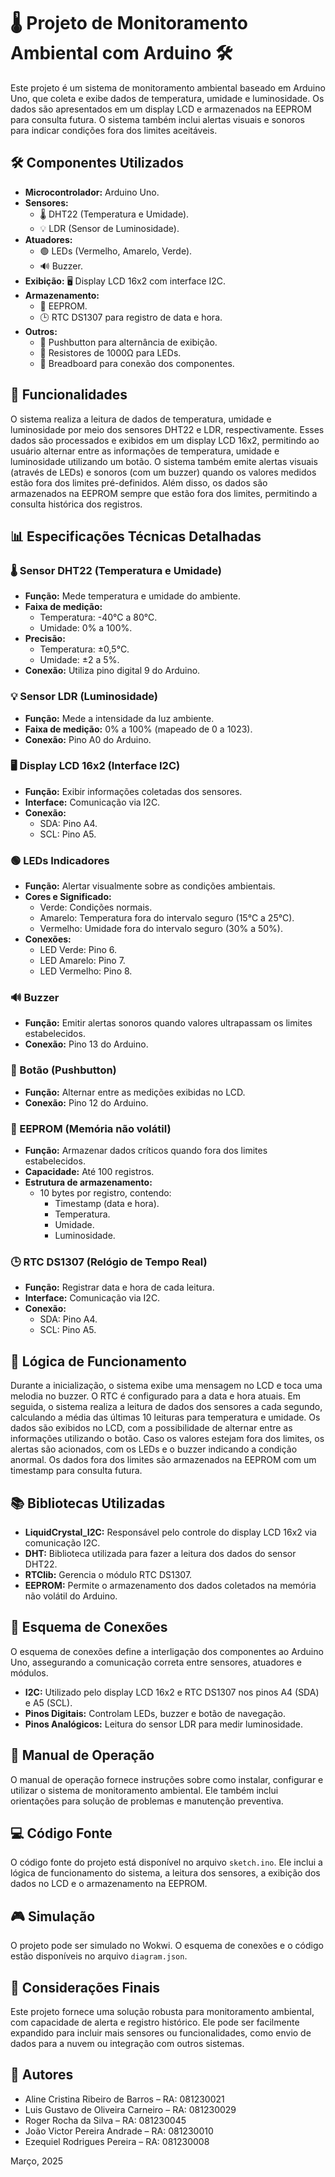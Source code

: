 # 🌡️ Projeto de Monitoramento Ambiental com Arduino 🛠️

Este projeto é um sistema de monitoramento ambiental baseado em Arduino Uno, que coleta e exibe dados de temperatura, umidade e luminosidade. Os dados são apresentados em um display LCD e armazenados na EEPROM para consulta futura. O sistema também inclui alertas visuais e sonoros para indicar condições fora dos limites aceitáveis.

## 🛠️ Componentes Utilizados

- **Microcontrolador:** Arduino Uno.
- **Sensores:**
  - 🌡️ DHT22 (Temperatura e Umidade).
  - 💡 LDR (Sensor de Luminosidade).
- **Atuadores:**
  - 🟢 LEDs (Vermelho, Amarelo, Verde).
  - 🔊 Buzzer.
- **Exibição:** 🖥️ Display LCD 16x2 com interface I2C.
- **Armazenamento:**
  - 💾 EEPROM.
  - 🕒 RTC DS1307 para registro de data e hora.
- **Outros:**
  - 🔘 Pushbutton para alternância de exibição.
  - 🔌 Resistores de 1000Ω para LEDs.
  - 🧵 Breadboard para conexão dos componentes.

## 🚀 Funcionalidades

O sistema realiza a leitura de dados de temperatura, umidade e luminosidade por meio dos sensores DHT22 e LDR, respectivamente. Esses dados são processados e exibidos em um display LCD 16x2, permitindo ao usuário alternar entre as informações de temperatura, umidade e luminosidade utilizando um botão. O sistema também emite alertas visuais (através de LEDs) e sonoros (com um buzzer) quando os valores medidos estão fora dos limites pré-definidos. Além disso, os dados são armazenados na EEPROM sempre que estão fora dos limites, permitindo a consulta histórica dos registros.

## 📊 Especificações Técnicas Detalhadas

### 🌡️ Sensor DHT22 (Temperatura e Umidade)
- **Função:** Mede temperatura e umidade do ambiente.
- **Faixa de medição:**
  - Temperatura: -40°C a 80°C.
  - Umidade: 0% a 100%.
- **Precisão:**
  - Temperatura: ±0,5°C.
  - Umidade: ±2 a 5%.
- **Conexão:** Utiliza pino digital 9 do Arduino.

### 💡 Sensor LDR (Luminosidade)
- **Função:** Mede a intensidade da luz ambiente.
- **Faixa de medição:** 0% a 100% (mapeado de 0 a 1023).
- **Conexão:** Pino A0 do Arduino.

### 🖥️ Display LCD 16x2 (Interface I2C)
- **Função:** Exibir informações coletadas dos sensores.
- **Interface:** Comunicação via I2C.
- **Conexão:**
  - SDA: Pino A4.
  - SCL: Pino A5.

### 🟢 LEDs Indicadores
- **Função:** Alertar visualmente sobre as condições ambientais.
- **Cores e Significado:**
  - Verde: Condições normais.
  - Amarelo: Temperatura fora do intervalo seguro (15°C a 25°C).
  - Vermelho: Umidade fora do intervalo seguro (30% a 50%).
- **Conexões:**
  - LED Verde: Pino 6.
  - LED Amarelo: Pino 7.
  - LED Vermelho: Pino 8.

### 🔊 Buzzer
- **Função:** Emitir alertas sonoros quando valores ultrapassam os limites estabelecidos.
- **Conexão:** Pino 13 do Arduino.

### 🔘 Botão (Pushbutton)
- **Função:** Alternar entre as medições exibidas no LCD.
- **Conexão:** Pino 12 do Arduino.

### 💾 EEPROM (Memória não volátil)
- **Função:** Armazenar dados críticos quando fora dos limites estabelecidos.
- **Capacidade:** Até 100 registros.
- **Estrutura de armazenamento:**
  - 10 bytes por registro, contendo:
    - Timestamp (data e hora).
    - Temperatura.
    - Umidade.
    - Luminosidade.

### 🕒 RTC DS1307 (Relógio de Tempo Real)
- **Função:** Registrar data e hora de cada leitura.
- **Interface:** Comunicação via I2C.
- **Conexão:**
  - SDA: Pino A4.
  - SCL: Pino A5.

## 🧠 Lógica de Funcionamento

Durante a inicialização, o sistema exibe uma mensagem no LCD e toca uma melodia no buzzer. O RTC é configurado para a data e hora atuais. Em seguida, o sistema realiza a leitura de dados dos sensores a cada segundo, calculando a média das últimas 10 leituras para temperatura e umidade. Os dados são exibidos no LCD, com a possibilidade de alternar entre as informações utilizando o botão. Caso os valores estejam fora dos limites, os alertas são acionados, com os LEDs e o buzzer indicando a condição anormal. Os dados fora dos limites são armazenados na EEPROM com um timestamp para consulta futura.

## 📚 Bibliotecas Utilizadas

- **LiquidCrystal_I2C:** Responsável pelo controle do display LCD 16x2 via comunicação I2C.
- **DHT:** Biblioteca utilizada para fazer a leitura dos dados do sensor DHT22.
- **RTClib:** Gerencia o módulo RTC DS1307.
- **EEPROM:** Permite o armazenamento dos dados coletados na memória não volátil do Arduino.

## 🔌 Esquema de Conexões

O esquema de conexões define a interligação dos componentes ao Arduino Uno, assegurando a comunicação correta entre sensores, atuadores e módulos.

- **I2C:** Utilizado pelo display LCD 16x2 e RTC DS1307 nos pinos A4 (SDA) e A5 (SCL).
- **Pinos Digitais:** Controlam LEDs, buzzer e botão de navegação.
- **Pinos Analógicos:** Leitura do sensor LDR para medir luminosidade.

## 📖 Manual de Operação

O manual de operação fornece instruções sobre como instalar, configurar e utilizar o sistema de monitoramento ambiental. Ele também inclui orientações para solução de problemas e manutenção preventiva.

## 💻 Código Fonte

O código fonte do projeto está disponível no arquivo `sketch.ino`. Ele inclui a lógica de funcionamento do sistema, a leitura dos sensores, a exibição dos dados no LCD e o armazenamento na EEPROM.

## 🎮 Simulação

O projeto pode ser simulado no Wokwi. O esquema de conexões e o código estão disponíveis no arquivo `diagram.json`.

## 🏁 Considerações Finais

Este projeto fornece uma solução robusta para monitoramento ambiental, com capacidade de alerta e registro histórico. Ele pode ser facilmente expandido para incluir mais sensores ou funcionalidades, como envio de dados para a nuvem ou integração com outros sistemas.

## 👥 Autores

- Aline Cristina Ribeiro de Barros – RA: 081230021
- Luis Gustavo de Oliveira Carneiro – RA: 081230029
- Roger Rocha da Silva – RA: 081230045
- João Victor Pereira Andrade – RA: 081230010
- Ezequiel Rodrigues Pereira – RA: 081230008

Março, 2025
